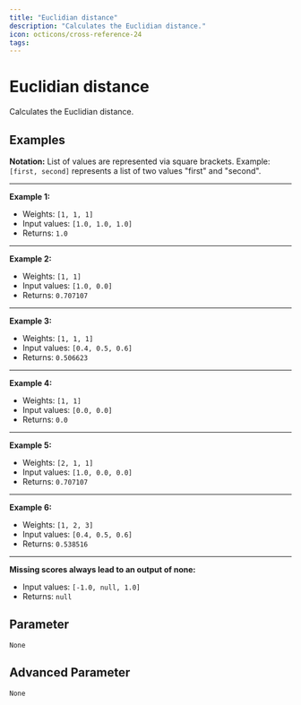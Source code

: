 ```yaml
---
title: "Euclidian distance"
description: "Calculates the Euclidian distance."
icon: octicons/cross-reference-24
tags: 
---
```

# Euclidian distance
<!-- This file was generated - DO NOT CHANGE IT MANUALLY -->



Calculates the Euclidian distance.

## Examples

**Notation:** List of values are represented via square brackets. Example: `[first, second]` represents a list of two values "first" and "second".

---
**Example 1:**

* Weights: `[1, 1, 1]`
* Input values: `[1.0, 1.0, 1.0]`
* Returns: `1.0`


---
**Example 2:**

* Weights: `[1, 1]`
* Input values: `[1.0, 0.0]`
* Returns: `0.707107`


---
**Example 3:**

* Weights: `[1, 1, 1]`
* Input values: `[0.4, 0.5, 0.6]`
* Returns: `0.506623`


---
**Example 4:**

* Weights: `[1, 1]`
* Input values: `[0.0, 0.0]`
* Returns: `0.0`


---
**Example 5:**

* Weights: `[2, 1, 1]`
* Input values: `[1.0, 0.0, 0.0]`
* Returns: `0.707107`


---
**Example 6:**

* Weights: `[1, 2, 3]`
* Input values: `[0.4, 0.5, 0.6]`
* Returns: `0.538516`


---
**Missing scores always lead to an output of none:**

* Input values: `[-1.0, null, 1.0]`
* Returns: `null`




## Parameter

`None`

## Advanced Parameter

`None`